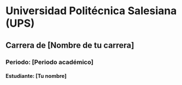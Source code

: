 # Universidad Politécnica Salesiana (UPS)
## Carrera de [Nombre de tu carrera]
### Periodo: [Periodo académico]
#### Estudiante: [Tu nombre]
